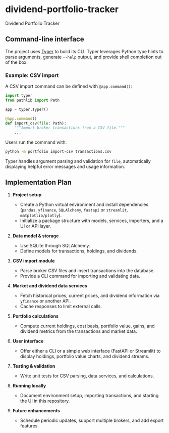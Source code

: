 # dividend-portfolio-tracker

Dividend Portfolio Tracker

## Command-line interface

The project uses [Typer](https://typer.tiangolo.com/) to build its CLI. Typer
leverages Python type hints to parse arguments, generate `--help` output, and
provide shell completion out of the box.

### Example: CSV import

A CSV import command can be defined with `@app.command()`:

```python
import typer
from pathlib import Path

app = typer.Typer()

@app.command()
def import_csv(file: Path):
    """Import broker transactions from a CSV file."""
    ...
```

Users run the command with:

```bash
python -m portfolio import-csv transactions.csv
```

Typer handles argument parsing and validation for `file`, automatically
displaying helpful error messages and usage information.

## Implementation Plan

1. **Project setup**
   - Create a Python virtual environment and install dependencies (`pandas`, `yfinance`, `SQLAlchemy`, `fastapi` or `streamlit`, `matplotlib/plotly`).
   - Initialize a package structure with models, services, importers, and a UI or API layer.

2. **Data model & storage**
   - Use SQLite through SQLAlchemy.
   - Define models for transactions, holdings, and dividends.

3. **CSV import module**
   - Parse broker CSV files and insert transactions into the database.
   - Provide a CLI command for importing and validating data.

4. **Market and dividend data services**
   - Fetch historical prices, current prices, and dividend information via `yfinance` or another API.
   - Cache responses to limit external calls.

5. **Portfolio calculations**
   - Compute current holdings, cost basis, portfolio value, gains, and dividend metrics from the transactions and market data.

6. **User interface**
   - Offer either a CLI or a simple web interface (FastAPI or Streamlit) to display holdings, portfolio value charts, and dividend streams.

7. **Testing & validation**
   - Write unit tests for CSV parsing, data services, and calculations.

8. **Running locally**
   - Document environment setup, importing transactions, and starting the UI in this repository.

9. **Future enhancements**
   - Schedule periodic updates, support multiple brokers, and add export features.

